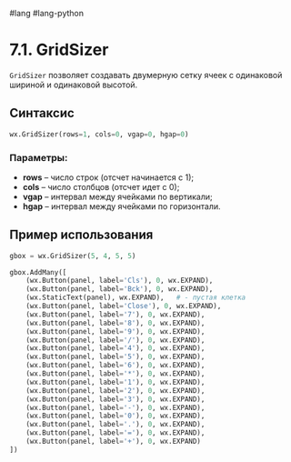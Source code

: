 #lang #lang-python 

# 7.1. GridSizer

`GridSizer` позволяет создавать двумерную сетку ячеек с одинаковой шириной и одинаковой высотой.

## Синтаксис

```python
wx.GridSizer(rows=1, cols=0, vgap=0, hgap=0)
```

### Параметры:

- **rows** – число строк (отсчет начинается с 1);
- **cols** – число столбцов (отсчет идет с 0);
- **vgap** – интервал между ячейками по вертикали;
- **hgap** – интервал между ячейками по горизонтали.

## Пример использования

```python
gbox = wx.GridSizer(5, 4, 5, 5)

gbox.AddMany([
    (wx.Button(panel, label='Cls'), 0, wx.EXPAND),
    (wx.Button(panel, label='Bck'), 0, wx.EXPAND),
    (wx.StaticText(panel), wx.EXPAND),   # - пустая клетка
    (wx.Button(panel, label='Close'), 0, wx.EXPAND),
    (wx.Button(panel, label='7'), 0, wx.EXPAND),
    (wx.Button(panel, label='8'), 0, wx.EXPAND),
    (wx.Button(panel, label='9'), 0, wx.EXPAND),
    (wx.Button(panel, label='/'), 0, wx.EXPAND),
    (wx.Button(panel, label='4'), 0, wx.EXPAND),
    (wx.Button(panel, label='5'), 0, wx.EXPAND),
    (wx.Button(panel, label='6'), 0, wx.EXPAND),
    (wx.Button(panel, label='*'), 0, wx.EXPAND),
    (wx.Button(panel, label='1'), 0, wx.EXPAND),
    (wx.Button(panel, label='2'), 0, wx.EXPAND),
    (wx.Button(panel, label='3'), 0, wx.EXPAND),
    (wx.Button(panel, label='-'), 0, wx.EXPAND),
    (wx.Button(panel, label='0'), 0, wx.EXPAND),
    (wx.Button(panel, label='.'), 0, wx.EXPAND),
    (wx.Button(panel, label='='), 0, wx.EXPAND),
    (wx.Button(panel, label='+'), 0, wx.EXPAND)
])
```
